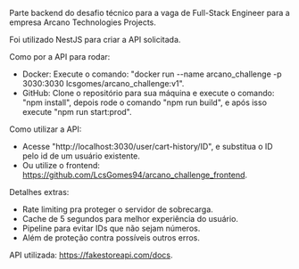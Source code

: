 Parte backend do desafio técnico para a vaga de Full-Stack Engineer para a empresa Arcano Technologies Projects.

Foi utilizado NestJS para criar a API solicitada.

Como por a API para rodar:
- Docker: Execute o comando: "docker run --name arcano_challenge -p 3030:3030 lcsgomes/arcano_challenge:v1".
- GitHub: Clone o repositório para sua máquina e execute o comando: "npm install", depois rode o comando "npm run build", e após isso execute "npm run start:prod".

Como utilizar a API:
- Acesse "http://localhost:3030/user/cart-history/ID", e substitua o ID pelo id de um usuário existente.
- Ou utilize o frontend: https://github.com/LcsGomes94/arcano_challenge_frontend.

Detalhes extras:
- Rate limiting pra proteger o servidor de sobrecarga.
- Cache de 5 segundos para melhor experiência do usuário.
- Pipeline para evitar IDs que não sejam números.
- Além de proteção contra possíveis outros erros.

API utilizada: https://fakestoreapi.com/docs.

